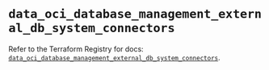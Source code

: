 # `data_oci_database_management_external_db_system_connectors`

Refer to the Terraform Registry for docs: [`data_oci_database_management_external_db_system_connectors`](https://registry.terraform.io/providers/oracle/oci/7.19.0/docs/data-sources/database_management_external_db_system_connectors).
